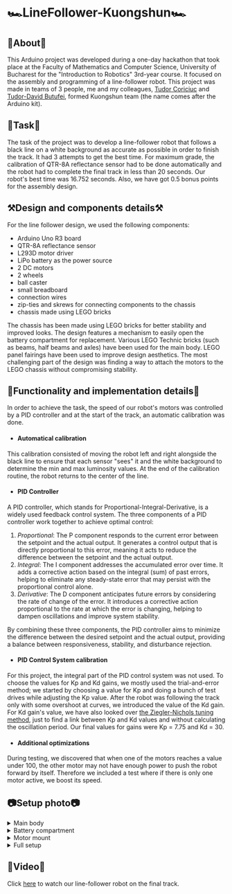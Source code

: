 # 🏎️LineFollower-Kuongshun🏎️

## 🧩About🧩
This Arduino project was developed during a one-day hackathon that took place at the Faculty of Mathematics and Computer Science, University of Bucharest for the "Introduction to Robotics" 3rd-year course. It focused on the assembly and programming of a line-follower robot.
This project was made in teams of 3 people, me and my colleagues, [Tudor Coriciuc](https://github.com/Bucovina) and [Tudor-David Butufei](https://github.com/i2002), formed Kuongshun team (the name comes after the Arduino kit).

## 📌Task📌
The task of the project was to develop a line-follower robot that follows a black line on a white background as accurate as possible in order to finish the track. It had 3 attempts to get the best time. For maximum grade, the calibration of QTR-8A reflectance sensor had to be done automatically and the robot had to complete the final track in less than 20 seconds.
Our robot's best time was 16.752 seconds. Also, we have got 0.5 bonus points for the assembly design. 

## ⚒️Design and components details⚒️
For the line follower design, we used the following components:

- Arduino Uno R3 board
- QTR-8A reflectance sensor
- L293D motor driver
- LiPo battery as the power source
- 2 DC motors
- 2 wheels
- ball caster
- small breadboard
- connection wires
- zip-ties and skrews for connecting components to the chassis
- chassis made using LEGO bricks

The chassis has been made using LEGO bricks for better stability and improved looks. The design features a mechanism to easily open the battery compartment for replacement.
Various LEGO Technic bricks (such as beams, half beams and axles) have been used for the main body. LEGO panel fairings have been used to improve design aesthetics.
The most challenging part of the design was finding a way to attach the motors to the LEGO chassis without compromising stability.

## 📝Functionality and implementation details📝
In order to achieve the task, the speed of our robot's motors was controlled by a PID controller and at the start of the track, an automatic calibration was done. 

- #### Automatical calibration
This calibration consisted of moving the robot left and right alongside the black line to ensure that each sensor "sees" it and the white background to determine the min and max luminosity values. At the end of the calibration routine, the robot returns to the center of the line.

- #### PID Controller
A PID controller, which stands for Proportional-Integral-Derivative, is a widely used feedback control system. The three components of a PID controller work together to achieve optimal control:

1. _Proportional_: The P component responds to the current error between the setpoint and the actual output. It generates a control output that is directly proportional to this error, meaning it acts to reduce the difference between the setpoint and the actual output.
2. _Integral_: The I component addresses the accumulated error over time. It adds a corrective action based on the integral (sum) of past errors, helping to eliminate any steady-state error that may persist with the proportional control alone.
3. _Derivative_: The D component anticipates future errors by considering the rate of change of the error. It introduces a corrective action proportional to the rate at which the error is changing, helping to dampen oscillations and improve system stability.

By combining these three components, the PID controller aims to minimize the difference between the desired setpoint and the actual output, providing a balance between responsiveness, stability, and disturbance rejection.

- #### PID Control System calibration 
For this project, the integral part of the PID control system was not used.
To choose the values for Kp and Kd gains, we mostly used the trial-and-error method; we started by choosing a value for Kp and doing a bunch of test drives while adjusting the Kp value. After the robot was following the track only with some overshoot at curves, we introduced the value of the Kd gain. For Kd gain's value, we have also looked over [the Ziegler-Nichols tuning method](https://en.wikipedia.org/wiki/Ziegler%E2%80%93Nichols_method), just to find a link between Kp and Kd values and without calculating the oscillation period.
Our final values for gains were Kp = 7.75 and Kd = 30.

- #### Additional optimizations
During testing, we discovered that when one of the motors reaches a value under 100, the other motor may not have enough power to push the robot forward by itself. Therefore we included a test where if there is only one motor active, we boost its speed.

## 📷Setup photo📷
<details>
  <summary>Main body</summary>
  <img src="https://github.com/iuliastaci/LineFollower-Kuongshun/assets/103101598/7e6ebe9f-3a4c-4aa0-a45e-0e5423d04628" width="70%" height="50%">
</details>
<details>
  <summary>Battery compartment</summary>
  <img src="https://github.com/iuliastaci/LineFollower-Kuongshun/assets/103101598/ce3fabcc-7915-4dd8-9d94-1bbc71d82ab5" width="70%" height="50%">
</details>
<details>
  <summary>Motor mount</summary>
  <img src="https://github.com/iuliastaci/LineFollower-Kuongshun/assets/103101598/fa14cb81-e454-4469-9642-41152d0c610a" width="70%" height="50%">
</details>
<details>
  <summary>Full setup</summary>
  <img src="https://github.com/iuliastaci/LineFollower-Kuongshun/assets/103101598/35438640-1f2e-45f3-a62b-d947b0d5a55e" width="60% height="80">
  <img src="https://github.com/iuliastaci/LineFollower-Kuongshun/assets/103101598/65984d76-dc45-4c90-8783-183ce45d6902" width="60% height="80">
  <img src="https://github.com/iuliastaci/LineFollower-Kuongshun/assets/103101598/18be079c-8628-4e2b-a8a0-88170e0af7d2" width="60% height="80">
</details>

## 🎥Video🎥
Click [here]() to watch our line-follower robot on the final track.

